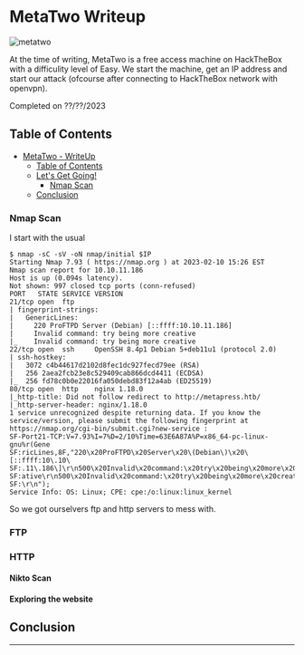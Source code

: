 # MetaTwo Writeup
<!-- Description -->
![metatwo](imgs/machine2.png)

At the time of writing, MetaTwo is a free access machine on HackTheBox with a difficulity level of Easy. 
We start the machine, get an IP address and start our attack (ofcourse after connecting to HackTheBox network with openvpn).

Completed on ??/??/2023
<!-- /Description -->
## Table of Contents
<!-- TOC -->
- [MetaTwo - WriteUp](#metatwo-writeup)
  - [Table of Contents](#table-of-contents)
  - [Let's Get Going!](#lets-get-going)
    - [Nmap Scan](#nmap-scan)
  - [Conclusion](#conclusion)
<!-- /TOC -->
### Nmap Scan
I start with the usual
```
$ nmap -sC -sV -oN nmap/initial $IP 
Starting Nmap 7.93 ( https://nmap.org ) at 2023-02-10 15:26 EST
Nmap scan report for 10.10.11.186
Host is up (0.094s latency).
Not shown: 997 closed tcp ports (conn-refused)
PORT   STATE SERVICE VERSION
21/tcp open  ftp
| fingerprint-strings: 
|   GenericLines: 
|     220 ProFTPD Server (Debian) [::ffff:10.10.11.186]
|     Invalid command: try being more creative
|_    Invalid command: try being more creative
22/tcp open  ssh     OpenSSH 8.4p1 Debian 5+deb11u1 (protocol 2.0)
| ssh-hostkey: 
|   3072 c4b44617d2102d8fec1dc927fecd79ee (RSA)
|   256 2aea2fcb23e8c529409cab866dcd4411 (ECDSA)
|_  256 fd78c0b0e22016fa050debd83f12a4ab (ED25519)
80/tcp open  http    nginx 1.18.0
|_http-title: Did not follow redirect to http://metapress.htb/
|_http-server-header: nginx/1.18.0
1 service unrecognized despite returning data. If you know the service/version, please submit the following fingerprint at https://nmap.org/cgi-bin/submit.cgi?new-service :
SF-Port21-TCP:V=7.93%I=7%D=2/10%Time=63E6A87A%P=x86_64-pc-linux-gnu%r(Gene
SF:ricLines,8F,"220\x20ProFTPD\x20Server\x20\(Debian\)\x20\[::ffff:10\.10\
SF:.11\.186\]\r\n500\x20Invalid\x20command:\x20try\x20being\x20more\x20cre
SF:ative\r\n500\x20Invalid\x20command:\x20try\x20being\x20more\x20creative
SF:\r\n");
Service Info: OS: Linux; CPE: cpe:/o:linux:linux_kernel
```
So we got ourselvers ftp and http servers to mess with. 
### FTP
### HTTP
#### Nikto Scan
#### Exploring the website


## Conclusion
---
